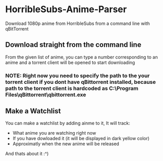 # HorribleSubs-Anime-Parser
Download 1080p anime from HorribleSubs from a command line with qBitTorrent
## Download straight from the command line
From the given list of anime, you  can type a number corresponding to an anime and a torrent client will be opened to start downloading 
### **NOTE:** Right now you need to specify the path to the your torrent client if you dont have qBittorrent installed, because path to the torrent client is hardcoded as C:\Program Files\qBittorrent\qbittorrent.exe

## Make a Watchlist
You can make a watchlist by adding ainme to it, It will track: 
* What anime you are watching right now
* If you have dowloaded it (it will be displayed in dark yellow color)
* Approximatly when the new anime will be released 

And thats about it :^)
